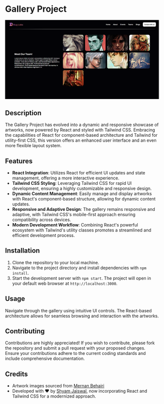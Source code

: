 # Gallery Project

![Gallery Preview](./public/gallery-preview.png)

## Description

The Gallery Project has evolved into a dynamic and responsive showcase of artworks, now powered by React and styled with Tailwind CSS. Embracing the capabilities of React for component-based architecture and Tailwind for utility-first CSS, this version offers an enhanced user interface and an even more flexible layout system.

## Features

- **React Integration**: Utilizes React for efficient UI updates and state management, offering a more interactive experience.
- **Tailwind CSS Styling**: Leveraging Tailwind CSS for rapid UI development, ensuring a highly customizable and responsive design.
- **Dynamic Content Management**: Easily manage and display artworks with React's component-based structure, allowing for dynamic content updates.
- **Responsive and Adaptive Design**: The gallery remains responsive and adaptive, with Tailwind CSS's mobile-first approach ensuring compatibility across devices.
- **Modern Development Workflow**: Combining React's powerful ecosystem with Tailwind's utility classes promotes a streamlined and efficient development process.

## Installation

1. Clone the repository to your local machine.
2. Navigate to the project directory and install dependencies with `npm install`.
3. Start the development server with `npm start`. The project will open in your default web browser at `http://localhost:3000`.

## Usage

Navigate through the gallery using intuitive UI controls. The React-based architecture allows for seamless browsing and interaction with the artworks.

## Contributing

Contributions are highly appreciated! If you wish to contribute, please fork the repository and submit a pull request with your proposed changes. Ensure your contributions adhere to the current coding standards and include comprehensive documentation.

## Credits

- Artwork images sourced from [Mernan Behairi]()
- Developed with ❤️ by [Shyam Jaiswal](https://github.com/jaiswalism), now incorporating React and Tailwind CSS for a modernized approach.

